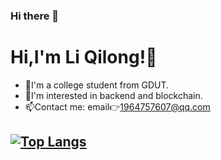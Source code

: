 ### Hi there 👋
# Hi,I'm Li Qilong!🙂
 - 🏫I'm a college student from GDUT.
 - 🧐I'm interested in backend and blockchain.
 - 📫Contact me: email👉1964757607@qq.com
<!-- ### Languages And Tools -->


[![Top Langs](https://github-readme-stats.vercel.app/api/top-langs/?username=L7L9)](https://github.com/L7L9/github-readme-stats)
---

<!-- ### About my github
![Christmas's GitHub stats](https://github-readme-stats.vercel.app/api?username=L7L9&show_icons=true&theme=tokyonight) -->
<!--
**L7L9/L7L9** is a ✨ _special_ ✨ repository because its `README.md` (this file) appears on your GitHub profile.

Here are some ideas to get you started:

- 🔭 I’m currently working on ...
- 🌱 I’m currently learning ...
- 👯 I’m looking to collaborate on ...
- 🤔 I’m looking for help with ...
- 💬 Ask me about ...
- 📫 How to reach me: ...
- 😄 Pronouns: ...
- ⚡ Fun fact: ...
-->
